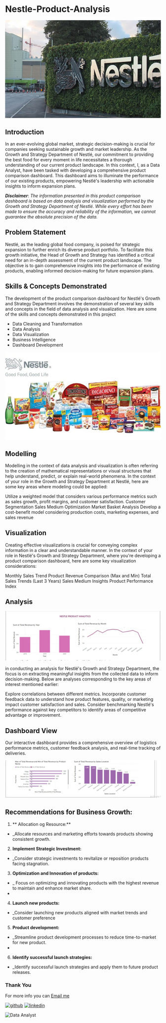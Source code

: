 # Nestle-Product-Analysis

![Data Analyst](https://github.com/Tomidapo/Nestle-Product-Analysis/blob/main/Nestle.jpg)

## Introduction
In an ever-evolving global market, strategic decision-making is crucial for companies seeking sustainable growth and market leadership. As the Growth and Strategy Department of Nestlé, our commitment to providing the best food for every moment in life necessitates a thorough understanding of our current product landscape. In this context, I, as a Data Analyst, have been tasked with developing a comprehensive product comparison dashboard. This dashboard aims to illuminate the performance of our existing products, empowering Nestlé's leadership with actionable insights to inform expansion plans.

**_Disclaimer_**: _The information presented in this product comparison dashboard is based on data analysis and visualization performed by the Growth and Strategy Department of Nestlé. While every effort has been made to ensure the accuracy and reliability of the information, we cannot guarantee the absolute precision of the data._

## Problem Statement
Nestlé, as the leading global food company, is poised for strategic expansion to further enrich its diverse product portfolio. To facilitate this growth initiative, the Head of Growth and Strategy has identified a critical need for an in-depth assessment of the current product landscape. The objective is to gain comprehensive insights into the performance of existing products, enabling informed decision-making for future expansion plans.


## Skills & Concepts Demonstrated
The development of the product comparison dashboard for Nestlé's Growth and Strategy Department involves the demonstration of several key skills and concepts in the field of data analysis and visualization. Here are some of the skills and concepts demonstrated in this project

- Data Cleaning and Transformation
- Data Analysis 
- Data Visualization
- Business Intelligence
- Dashboard Development

![Data Analyst](https://github.com/Tomidapo/Nestle-Product-Analysis/blob/main/nestle-usa-family.jpg)

## Modelling

Modelling in the context of data analysis and visualization is often referring to the creation of mathematical representations or visual structures that help understand, predict, or explain real-world phenomena. In the context of your role in the Growth and Strategy Department at Nestlé, here are some key areas where modeling could be applied:

Utilize a weighted model that considers various performance metrics such as sales growth, profit margins, and customer satisfaction.
Customer Segmentation
Sales Medium Optimization
Market Basket Analysis
Develop a cost-benefit model considering production costs, marketing expenses, and sales revenue

## Visualization
Creating effective visualizations is crucial for conveying complex information in a clear and understandable manner. In the context of your role in Nestlé's Growth and Strategy Department, where you're developing a product comparison dashboard, here are some key visualization considerations:

Monthly Sales Trend
Product Revenue Comparison (Max and Min)
Total Sales Trends (Last 3 Years)
Sales Medium Insights
Product Performance Index


## Analysis

![Data Analyst](https://github.com/Tomidapo/Nestle-Product-Analysis/blob/main/Nestle%20Product%20Analytics.jpg)

in conducting an analysis for Nestlé's Growth and Strategy Department, the focus is on extracting meaningful insights from the collected data to inform decision-making. Below are analyses corresponding to the key areas of interest mentioned earlier:

Explore correlations between different metrics. 
Incorporate customer feedback data to understand how product features, quality, or marketing impact customer satisfaction and sales.
Consider benchmarking Nestlé's performance against key competitors to identify areas of competitive advantage or improvement.


## Dashboard View
Our interactive dashboard provides a comprehensive overview of logistics performance metrics, customer feedback analysis, and real-time tracking of deliveries.

![Data Analyst](https://github.com/Tomidapo/Nestle-Product-Analysis/blob/main/Nestle%20Product%20Analytics%202.jpg)


## Recommendations for Business Growth:

1. ** Allocation og Resource:**
- _Allocate resources and marketing efforts towards products showing consistent growth.
   
 2. **Implement Strategic Investment:**
- _Consider strategic investments to revitalize or reposition products facing stagnation.
  
3. **Optimization and Innovation of products:**
- _ Focus on optimizing and innovating products with the highest revenue to maintain and enhance market share.
- 
4. **Launch new products:**
- _Consider launching new products aligned with market trends and customer preference

5. **Product development:**
- _Streamline product development processes to reduce time-to-market for new product.
- 
6. **Identify successful launch strategies:**
- _Identify successful launch strategies and apply them to future product releases.


### Thank You 
For more info you can [Email me](muideenadeakanni@gmail.com)

[<img src='https://cdn.jsdelivr.net/npm/simple-icons@3.0.1/icons/github.svg' alt='github' height='40'>](https://github.com/princeadeakanni)  [<img src='https://cdn.jsdelivr.net/npm/simple-icons@3.0.1/icons/linkedin.svg' alt='linkedin' height='40'>](https://www.linkedin.com/in/muideenadeakanni)  

![Data Analyst](https://github.com/princeadeakanni/WeCare-Attrition/blob/main/My%20banner.png)
